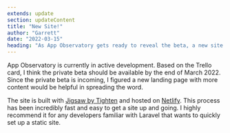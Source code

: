 ```yaml
---
extends: update
section: updateContent
title: "New Site!"
author: "Garrett"
date: "2022-03-15"
heading: "As App Observatory gets ready to reveal the beta, a new site to showcase it and provide updates was needed."
---
```

App Observatory is currently in active development. Based on the Trello card, 
I think the private beta should be available by the end of March 2022. Since 
the private beta is incoming, I figured a new landing page with more content 
would be helpful in spreading the word.

The site is built with 
<a href="https://jigsaw.tighten.com/" target="_blank">Jigsaw by Tighten</a> 
and hosted on <a href="https://netlify.com" target="_blank">Netlify</a>. 
This process has been incredibly fast and easy to get a site up and going. 
I highly recommend it for any developers familiar with Laravel that wants 
to quickly set up a static site. 
